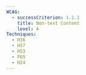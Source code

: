 ```yaml
---
WCAG:
  - successCriterion: 1.1.1
    title: Non-text Content
    level: A
Techniques:
  - H36
  - H37
  - H53
  - F65
  - H24
---
```

